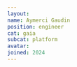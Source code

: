 ```yaml
---
layout:
name: Aymerci Gaudin
position: engineer
cat: gaia
subcat: platform
avatar:
joined: 2024
---
```


